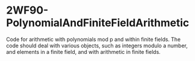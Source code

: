 # 2WF90-PolynomialAndFiniteFieldArithmetic
Code for arithmetic with polynomials mod p and within finite fields.
The code should deal with various objects, such as integers modulo a number, and elements in a finite field, and with arithmetic in finite fields.